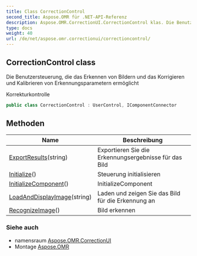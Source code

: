 ```yaml
---
title: Class CorrectionControl
second_title: Aspose.OMR für .NET-API-Referenz
description: Aspose.OMR.CorrectionUI.CorrectionControl klas. Die Benutzersteuerung die das Erkennen von Bildern und das Korrigieren und Kalibrieren von Erkennungsparametern ermöglicht
type: docs
weight: 40
url: /de/net/aspose.omr.correctionui/correctioncontrol/
---
```

## CorrectionControl class

Die Benutzersteuerung, die das Erkennen von Bildern und das Korrigieren und Kalibrieren von Erkennungsparametern ermöglicht

Korrekturkontrolle

```csharp
public class CorrectionControl : UserControl, IComponentConnector
```

## Methoden

| Name | Beschreibung |
| --- | --- |
| [ExportResults](../../aspose.omr.correctionui/correctioncontrol/exportresults/)(string) | Exportieren Sie die Erkennungsergebnisse für das Bild |
| [Initialize](../../aspose.omr.correctionui/correctioncontrol/initialize/)() | Steuerung initialisieren |
| [InitializeComponent](../../aspose.omr.correctionui/correctioncontrol/initializecomponent/)() | InitializeComponent |
| [LoadAndDisplayImage](../../aspose.omr.correctionui/correctioncontrol/loadanddisplayimage/)(string) | Laden und zeigen Sie das Bild für die Erkennung an |
| [RecognizeImage](../../aspose.omr.correctionui/correctioncontrol/recognizeimage/)() | Bild erkennen |

### Siehe auch

* namensraum [Aspose.OMR.CorrectionUI](../../aspose.omr.correctionui/)
* Montage [Aspose.OMR](../../)


